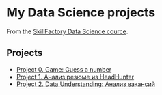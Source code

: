 # My Data Science projects
 From the [SkillFactory Data Science cource](https://skillfactory.ru/data-scientist).
## Projects
* [Project 0. Game: Guess a number](https://github.com/dariakol57/sf_data_science/tree/main/Project_0)
* [Project 1. Анализ резюме из HeadHunter](https://github.com/dariakol57/sf_data_science/tree/main/Project_1)
* [Project 2. Data Understanding: Анализ вакансий](https://github.com/dariakol57/sf_data_science/tree/main/Project_2)